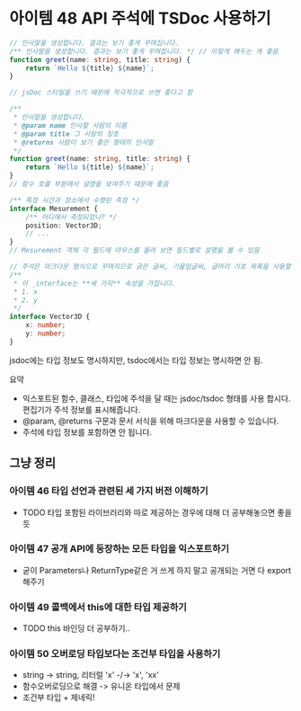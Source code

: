 # 아이템 48 API 주석에 TSDoc 사용하기

```ts
// 인사말을 생성합니다. 결과는 보기 좋게 꾸며집니다.
/** 인사말을 생성합니다. 결과는 보기 좋게 꾸며집니다. */ // 이렇게 해두는 게 좋음
function greet(name: string, title: string) {
	return `Hello ${title} ${name}`;
}

// jsDoc 스타일을 쓰기 때문에 적극적으로 쓰면 좋다고 함

/** 
 * 인사말을 생성합니다.
 * @param name 인사할 사람의 이름
 * @param title 그 사람의 칭호
 * @returns 사람이 보기 좋은 형태의 인사말
 */
function greet(name: string, title: string) {
	return `Hello ${title} ${name}`;
}
// 함수 호출 부분에서 설명을 보여주기 때문에 좋음

/** 특정 시간과 장소에서 수행된 측정 */
interface Mesurement {
	/** 어디에서 측정되었나? */
	position: Vector3D;
	// ...
}
// Mesurement 객체 각 필드에 마우스를 올려 보면 필드별로 설명을 볼 수 있음

// 주석은 마크다운 형식으로 꾸며지므로 굵은 글씨, 기울임글씨, 글머리 기호 목록을 사용할 수 있음
/**
 * 이 _interface는 **세 가지** 속성을 가집니다.
 * 1. x
 * 2. y
 */
interface Vector3D {
	x: number;
	y: number;
}
```

jsdoc에는 타입 정보도 명시하지만, tsdoc에서는 타입 정보는 명시하면 안 됨.

요약

* 익스포트된 함수, 클래스, 타입에 주석을 달 때는 jsdoc/tsdoc 형태를 사용 합시다. 편집기가 주석 정보를 표시해줍니다.
* @param, @returns 구문과 문서 서식을 위해 마크다운을 사용할 수 있습니다.
* 주석에 타입 정보를 포함하면 안 됩니다.

## 그냥 정리

### 아이템 46 타입 선언과 관련된 세 가지 버전 이해하기

* TODO 타입 포함된 라이브러리와 따로 제공하는 경우에 대해 더 공부해놓으면 좋을듯

### 아이템 47 공개 API에 등장하는 모든 타입을 익스포트하기

* 굳이 Parameters나 ReturnType같은 거 쓰게 하지 말고 공개되는 거면 다 export 해주기

### 아이템 49 콜백에서 this에 대한 타입 제공하기

* TODO this 바인딩 더 공부하기..

### 아이템 50 오버로딩 타입보다는 조건부 타입을 사용하기

* string -> string, 리터럴 'x' -/-> 'x', 'xx'
* 함수오버로딩으로 해결 -> 유니온 타입에서 문제
* 조건부 타입 + 제네릭!